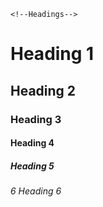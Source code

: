     <!--Headings-->
# Heading 1
## Heading 2
###  Heading 3
#### Heading 4
##### Heading 5
###### 6 Heading 6 